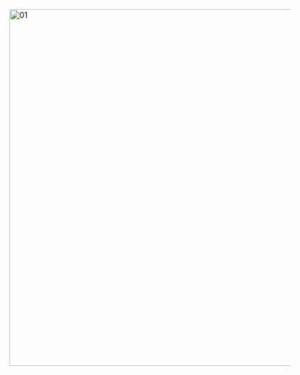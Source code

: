 <img width="1364" height="641" alt="01" src="https://github.com/user-attachments/assets/6495eea3-2095-44cb-8ec5-12c33d98b9a5" />
